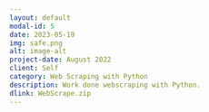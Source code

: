 ```yaml
---
layout: default
modal-id: 5
date: 2023-05-19
img: safe.png
alt: image-alt
project-date: August 2022
client: Self
category: Web Scraping with Python
description: Work done webscraping with Python.
dlink: WebScrape.zip
---
```

